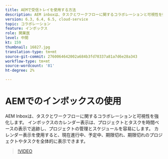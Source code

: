 ```yaml
---
title: AEMで受信トレイを使用する方法
description: AEM inboxは、タスクとワークフローに関するコラボレーションと可視性を強化します。
version: 6.3, 6.4, 6.5, cloud-service
topic: コラボレーション
feature: インボックス
role: 開業医
level: 中間
kt: 159
thumbnail: 16827.jpg
translation-type: tm+mt
source-git-commit: 2760064642002a684b3fd70337a81a7d6e28a343
workflow-type: tm+mt
source-wordcount: '81'
ht-degree: 2%

---
```



# AEMでのインボックスの使用

AEM Inboxは、タスクとワークフローに関するコラボレーションと可視性を強化します。 インボックスのカレンダー表示は、プロジェクトとタスクを時間ベースの表示で追跡し、プロジェクトの管理とスケジュールを容易にします。 カレンダー表示を使用すると、現在進行中、予定中、期限切れ、期限切れのプロジェクトやタスクを全体的に表示できます。

>[!VIDEO](https://video.tv.adobe.com/v/16827/?quality=12&learn=on)
